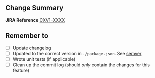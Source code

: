 ## Change Summary ##
**JIRA Reference** [CXV1-XXXX](https://liveops.atlassian.net/browse/CXV1-XXXX)

## Remember to ##
- [ ] Update changelog
- [ ] Updated to the correct version in `./package.json`. See [semver](http://semver.org)
- [ ] Wrote unit tests (if applicable)
- [ ] Clean up the commit log (should *only* contain the changes for this feature)
